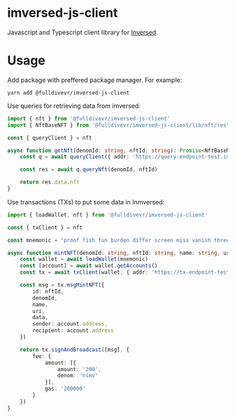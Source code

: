 # imversed-js-client

Javascript and Typescript client library for [Inversed](https://imversed.com).

# Usage

Add package with preffered package manager. For example:

    yarn add @fulldivevr/imversed-js-client

Use queries for retrieving data from imversed:
```ts
import { nft } from '@fulldivevr/imversed-js-client'
import { NftBaseNFT } from '@fulldivevr/imversed-js-client/lib/nft/rest'

const { queryClient } = nft

async function getNft(denomId: string, nftId: string): Promise<NftBaseNFT> {
    const q = await queryClient({ addr: 'https://query-endpoint-test.imversed.com '})

    const res = await q.queryNft(denomId, nftId)

    return res.data.nft
}
```

Use transactions (TXs) to put some data in Inmversed:

```ts
import { loadWallet, nft } from '@fulldivevr/imversed-js-client'

const { txClient } = nft

const mnemonic = "proof fish fun burden differ screen miss vanish three report stereo bamboo purpose doll random blur prepare attack gallery lawn raven glove quantum blade"

async function mintNFT(denomId: string, nftId: string, name: string, uri: string, data: any) {
    const wallet = await loadWallet(mnemonic)
    const [account] = await wallet.getAccounts()
    const tx = await txClient(wallet, { addr: 'https://tx-endpoint-test.imversed.com'})

    const msg = tx.msgMintNFT({
        id: nftId,
        denomId,
        name,
        uri,
        data,
        sender: account.address,
        recipient: account.address
    })

    return tx.signAndBroadcast([msg], {
        fee: {
            amount: [{
                amount: '200',
                denom: 'nimv'
            }],
            gas: '200000'
        }
    })
}
```
